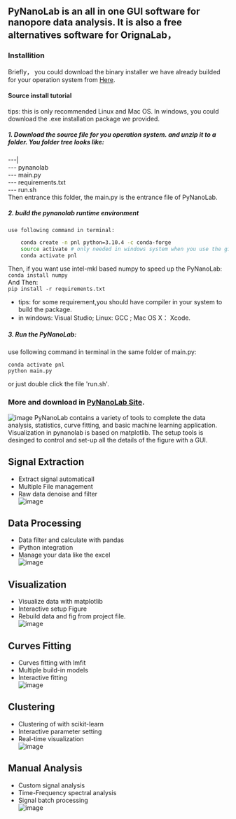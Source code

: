 ## PyNanoLab is an all in one GUI software for nanopore data analysis. It is also a free alternatives software for OrignaLab，
### Installition
Briefly， you could download the binary installer we have already builded for your operation system from [Here](https://sourceforge.net/projects/pynano/files/).
#### Source install tutorial
tips: this is only recommended Linux and Mac OS. In windows, you could download the .exe installation package we provided.  
##### 1. Download the source file for you operation system. and unzip it to a folder.  You folder tree looks like:   
  ---|   
      --- pynanolab   
      --- main.py   
      --- requirements.txt   
      --- run.sh  
 Then entrance this folder, the main.py is the entrance file of PyNanoLab.  
##### 2. build the pynanolab runtime environment
    use following command in terminal:         
``` sh  
    conda create -n pnl python=3.10.4 -c conda-forge    
    source activate # only needed in windows system when you use the git-bash for windows.  
    conda activate pnl      
```   
Then, if you want use intel-mkl based numpy to speed up the PyNanoLab:  
`conda install numpy`   
And Then:     
`pip install -r requirements.txt`   
- tips: for some requirement,you should have compiler in your system to build the package.
- in windows: Visual Studio; Linux: GCC ; Mac OS X： Xcode.
##### 3. Run the PyNanoLab: 
 use following command in terminal in the same folder of main.py: 
 ```
 conda activate pnl
 python main.py
 ```
 or just double click the file 'run.sh'.
         
### More and download in [PyNanoLab Site](https://www.pynanolab.com/).
![image](https://user-images.githubusercontent.com/28666678/165077068-2ae07266-1f8f-4f2a-b268-c432c4fea2c9.png)
PyNanoLab contains a variety of tools to complete the data analysis, statistics, curve fitting, and basic machine learning application. Visualization in pynanolab is based on matplotlib. The setup tools is desinged to control and set-up all the details of the figure with a GUI.
## Signal Extraction
- Extract signal automaticall
- Multiple File management
- Raw data denoise and filter   
![image](https://user-images.githubusercontent.com/28666678/165077241-8336bbce-7d7a-476f-a005-f3c2929f678a.png)
## Data Processing
- Data filter and calculate with pandas
- iPython integration
- Manage your data like the excel     
![image](https://user-images.githubusercontent.com/28666678/165077360-9aa423a5-6c74-4255-bcfe-aed67d4256fb.png)
##  Visualization
- Visualize data with matplotlib
- Interactive setup Figure
- Rebuild data and fig from project file.   
![image](https://user-images.githubusercontent.com/28666678/165077379-11e68425-a4c9-462f-8c35-bf2a7c4cbcec.png)
##  Curves Fitting
- Curves fitting with lmfit
- Multiple build-in models
- Interactive fitting   
![image](https://user-images.githubusercontent.com/28666678/165077503-1fc5e17d-8953-49aa-8322-fd1393f8898b.png)
##  Clustering
- Clustering of with scikit-learn
- Interactive parameter setting
- Real-time visualization    
![image](https://user-images.githubusercontent.com/28666678/165077568-f5597b79-bd2f-4ddd-a34a-b4f18f035280.png)
## Manual Analysis
- Custom signal analysis
- Time-Frequency spectral analysis
- Signal batch processing  
![image](https://user-images.githubusercontent.com/28666678/165077633-a98d7d88-f3ec-4ecc-8787-be1238501ee5.png)

